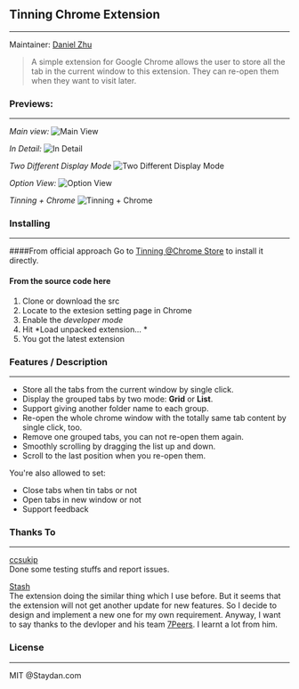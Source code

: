 ## Tinning Chrome Extension
---
Maintainer: [Daniel Zhu](https://github.com/DanielZhu)

> A simple extension for Google Chrome allows the user to store all the tab in the current window to this extension. They can re-open them when they want to visit later. 

### Previews:
---
*Main view:*
![Main View](http://www.staydan.com/sweet/static/imgs/tinning/release_preview_1.png)

*In Detail:*
![In Detail](http://www.staydan.com/sweet/static/imgs/tinning/release_preview_2.png)

*Two Different Display Mode*
![Two Different Display Mode](http://www.staydan.com/sweet/static/imgs/tinning/release_preview_3.png)

*Option View:*
![Option View](http://www.staydan.com/sweet/static/imgs/tinning/release_preview_4.png)

*Tinning + Chrome*
![Tinning + Chrome](http://www.staydan.com/sweet/static/imgs/tinning/release_preview_5.png)

### Installing
---
####From official approach
Go to [Tinning @Chrome Store](https://chrome.google.com/webstore/detail/tinning/moemebbgcnbmdpnjiaijefhoahhikmec) to install it directly.

#### From the source code here
1. Clone or download the src
2. Locate to the extesion setting page in Chrome
3. Enable the *developer mode*
4. Hit *Load unpacked extension... * 
5. You got the latest extension

### Features / Description
---
- Store all the tabs from the current window by single click.
- Display the grouped tabs by two mode: **Grid** or **List**.
- Support giving another folder name to each group.
- Re-open the whole chrome window with the totally same tab content by single click, too.
- Remove one grouped tabs, you can not re-open them again.
- Smoothly scrolling by dragging the list up and down.
- Scroll to the last position when you re-open them.

You're also allowed to set:

- Close tabs when tin tabs or not
- Open tabs in new window or not
- Support feedback

### Thanks To
---
[ccsukip](https://github.com/ccsukip)  
Done some testing stuffs and report issues.

[Stash](http://shenchao.im/2011/06/03/stash-coming-my-first-chrome-extensions/index.html)  
The extension doing the similar thing which I use before. But it seems that the extension will not get another update for new features. So I decide to design and implement a new one for my own requirement. 
Anyway, I want to say thanks to the devloper and his team [7Peers](http://www.7peers.com/). I learnt a lot from him.


### License
---
MIT @Staydan.com